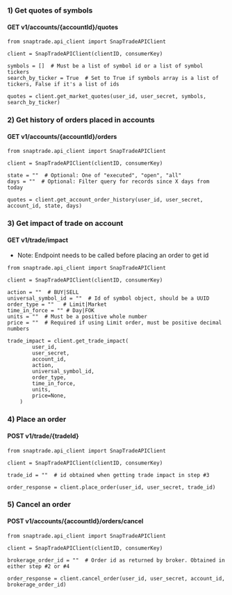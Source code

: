 ### 1) Get quotes of symbols

#### GET v1/accounts/{accountId}/quotes
```
from snaptrade.api_client import SnapTradeAPIClient

client = SnapTradeAPIClient(clientID, consumerKey)

symbols = []  # Must be a list of symbol id or a list of symbol tickers
search_by_ticker = True  # Set to True if symbols array is a list of tickers, False if it's a list of ids

quotes = client.get_market_quotes(user_id, user_secret, symbols, search_by_ticker)
```

### 2) Get history of orders placed in accounts

#### GET v1/accounts/{accountId}/orders
```
from snaptrade.api_client import SnapTradeAPIClient

client = SnapTradeAPIClient(clientID, consumerKey)

state = ""  # Optional: One of "executed", "open", "all"
days = ""  # Optional: Filter query for records since X days from today

quotes = client.get_account_order_history(user_id, user_secret, account_id, state, days)
```

### 3) Get impact of trade on account

#### GET v1/trade/impact

* Note: Endpoint needs to be called before placing an order to get id
```
from snaptrade.api_client import SnapTradeAPIClient

client = SnapTradeAPIClient(clientID, consumerKey)

action = ""  # BUY|SELL
universal_symbol_id = ""  # Id of symbol object, should be a UUID
order_type = ""   # Limit|Market
time_in_force = "" # Day|FOK
units = ""  # Must be a positive whole number
price = ""  # Required if using Limit order, must be positive decimal numbers

trade_impact = client.get_trade_impact(
        user_id,
        user_secret,
        account_id,
        action,
        universal_symbol_id,
        order_type,
        time_in_force,
        units,
        price=None,
    )
```

### 4) Place an order

#### POST v1/trade/{tradeId}
```
from snaptrade.api_client import SnapTradeAPIClient

client = SnapTradeAPIClient(clientID, consumerKey)

trade_id = ""  # id obtained when getting trade impact in step #3

order_response = client.place_order(user_id, user_secret, trade_id)
```

### 5) Cancel an order

#### POST v1/accounts/{accountId}/orders/cancel
```
from snaptrade.api_client import SnapTradeAPIClient

client = SnapTradeAPIClient(clientID, consumerKey)

brokerage_order_id = ""  # Order id as returned by broker. Obtained in either step #2 or #4

order_response = client.cancel_order(user_id, user_secret, account_id, brokerage_order_id)
```
